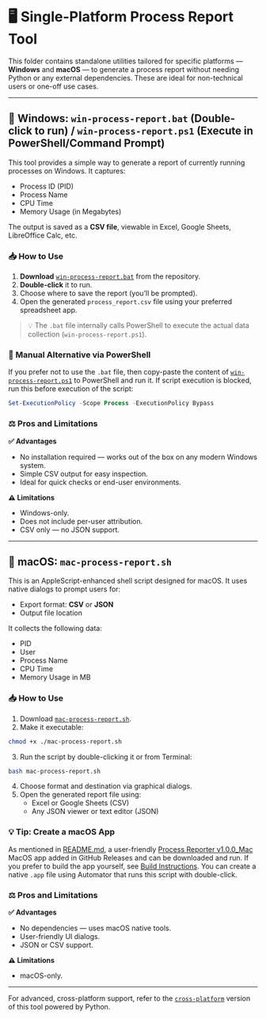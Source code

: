 # 🖥️ Single-Platform Process Report Tool

This folder contains standalone utilities tailored for specific platforms — **Windows** and **macOS** — to generate a process report without needing Python or any external dependencies. These are ideal for non-technical users or one-off use cases.

---

## 📄 Windows: `win-process-report.bat` (Double-click to run) / `win-process-report.ps1` (Execute in PowerShell/Command Prompt)

This tool provides a simple way to generate a report of currently running processes on Windows. It captures:

- Process ID (PID)
- Process Name
- CPU Time
- Memory Usage (in Megabytes)

The output is saved as a **CSV file**, viewable in Excel, Google Sheets, LibreOffice Calc, etc.

### 📥 How to Use

1. **Download** [`win-process-report.bat`](https://github.com/Arsenoid2/process-report/blob/e17a9c796b48fa9711a7f70aca37c4b675a6dfde/Single-platform/Windows/win-process-report.bat) from the repository.
2. **Double-click** it to run.
3. Choose where to save the report (you’ll be prompted).
4. Open the generated `process_report.csv` file using your preferred spreadsheet app.

> 💡 The `.bat` file internally calls PowerShell to execute the actual data collection (`win-process-report.ps1`).

### 🔧 Manual Alternative via PowerShell

If you prefer not to use the `.bat` file, then copy-paste the content of [`win-process-report.ps1`](https://github.com/Arsenoid2/process-report/blob/main/Single-platform/Windows/win-process-report.ps1) to PowerShell and run it.
If script execution is blocked, run this before execution of the script:
```powershell
Set-ExecutionPolicy -Scope Process -ExecutionPolicy Bypass
```

### ⚖️ Pros and Limitations

**✅ Advantages**
- No installation required — works out of the box on any modern Windows system.
- Simple CSV output for easy inspection.
- Ideal for quick checks or end-user environments.

**⚠️ Limitations**
- Windows-only.
- Does not include per-user attribution.
- CSV only — no JSON support.

---

## 🍎 macOS: `mac-process-report.sh`

This is an AppleScript-enhanced shell script designed for macOS. It uses native dialogs to prompt users for:
- Export format: **CSV** or **JSON**
- Output file location

It collects the following data:
- PID
- User
- Process Name
- CPU Time
- Memory Usage in MB

### 📥 How to Use

1. Download [`mac-process-report.sh`](https://github.com/Arsenoid2/process-report/blob/e17a9c796b48fa9711a7f70aca37c4b675a6dfde/Single-platform/MacOS/mac-process-report.sh).
2. Make it executable:
```bash
chmod +x ./mac-process-report.sh
```
3. Run the script by double-clicking it or from Terminal:
```bash
bash mac-process-report.sh
```
4. Choose format and destination via graphical dialogs.
5. Open the generated report file using:
   - Excel or Google Sheets (CSV)
   - Any JSON viewer or text editor (JSON)

### 💡 Tip: Create a macOS App

As mentioned in [README.md](https://github.com/Arsenoid2/process-report/blob/main/README.md), a user-friendly [Process Reporter v1.0.0_Mac](https://github.com/Arsenoid2/process-report/releases/download/v1.0.0/Process.Reporter.zip) MacOS app added in GitHub Releases and can be downloaded and run. If you prefer to build the app yourself, see [Build Instructions](./MacOS/build-instruction.md). You can create a native `.app` file using Automator that runs this script with double-click.

### ⚖️ Pros and Limitations

**✅ Advantages**
- No dependencies — uses macOS native tools.
- User-friendly UI dialogs.
- JSON or CSV support.

**⚠️ Limitations**
- macOS-only.

---

For advanced, cross-platform support, refer to the [`cross-platform`](../cross-platform/) version of this tool powered by Python.
